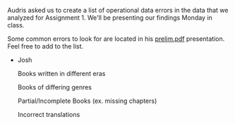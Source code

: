 <p>
  Audris asked us to create a list of operational data errors in the data that we analyzed for Assignment 1. We'll be presenting our findings Monday in class.
  
  Some common errors to look for are located in his <a href="https://github.com/fdac/presentations">prelim.pdf</a> presentation. 
  Feel free to add to the list.
  
  - Josh
</p>

<p>
  <ul>Books written in different eras</ul>
  <ul>Books of differing genres</ul>
  <ul>Partial/Incomplete Books (ex. missing chapters)</ul>
  <ul>Incorrect translations</ul>
</p>
